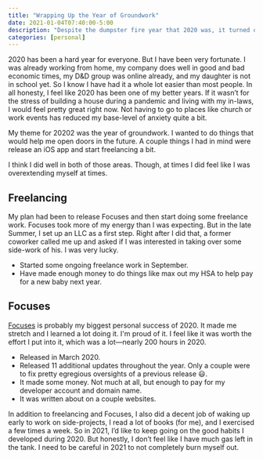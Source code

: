 ```yaml
---
title: "Wrapping Up the Year of Groundwork"
date: 2021-01-04T07:40:00-5:00
description: "Despite the dumpster fire year that 2020 was, it turned out to be one of my most successful."
categories: [personal]
---
```


2020 has been a hard year for everyone. But I have been very fortunate. I was already working from home, my company does well in good and bad economic times, my D&D group was online already, and my daughter is not in school yet. So I know I have had it a whole lot easier than most people. In all honesty, I feel like 2020 has been one of my better years. If it wasn’t for the stress of building a house during a pandemic and living with my in-laws, I would feel pretty great right now. Not having to go to places like church or work events has reduced my base-level of anxiety quite a bit.

My theme for 20202 was the year of groundwork. I wanted to do things that would help me open doors in the future. A couple things I had in mind were release an iOS app and start freelancing a bit.

I think I did well in both of those areas. Though, at times I did feel like I was overextending myself at times.

## Freelancing

My plan had been to release Focuses and then start doing some freelance work. Focuses took more of my energy than I was expecting. But in the late Summer, I set up an LLC as a first step. Right after I did that, a former coworker called me up and asked if I was interested in taking over some side-work of his. I was very lucky.

-   Started some ongoing freelance work in September.
-   Have made enough money to do things like max out my HSA to help pay for a new baby next year.

## Focuses

[Focuses](https://apps.apple.com/us/app/focuses/id1492385864#?platform=iphone) is probably my biggest personal success of 2020. It made me stretch and I learned a lot doing it. I'm proud of it. I feel like it was worth the effort I put into it, which was a lot—nearly 200 hours in 2020.

-   Released in March 2020.
-   Released 11 additional updates throughout the year. Only a couple were to fix pretty egregious oversights of a previous release 😃.
-   It made some money. Not much at all, but enough to pay for my developer account and domain name.
-   It was written about on a couple websites.

In addition to freelancing and Focuses, I also did a decent job of waking up early to work on side-projects, I read a lot of books (for me), and I exercised a few times a week. So in 2021, I’d like to keep going on the good habits I developed during 2020. But honestly, I don’t feel like I have much gas left in the tank. I need to be careful in 2021 to not completely burn myself out.
